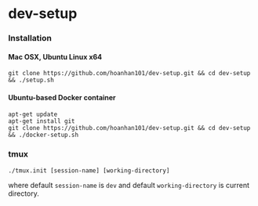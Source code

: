 # dev-setup

### Installation 

#### Mac OSX, Ubuntu Linux x64
```
git clone https://github.com/hoanhan101/dev-setup.git && cd dev-setup && ./setup.sh
```

#### Ubuntu-based Docker container
```
apt-get update
apt-get install git
git clone https://github.com/hoanhan101/dev-setup.git && cd dev-setup && ./docker-setup.sh
```

### tmux
```
./tmux.init [session-name] [working-directory]
```
where default `session-name` is `dev` and default `working-directory` is
current directory.
